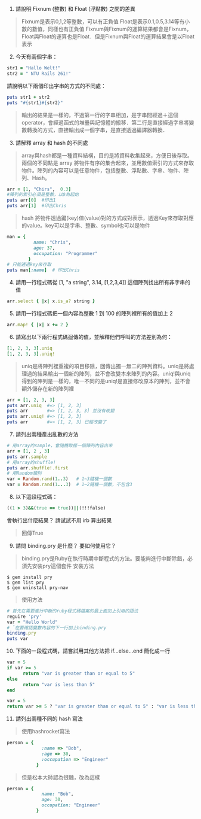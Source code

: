 1. 請說明 Fixnum (整數) 和 Float (浮點數) 之間的差異
> Fixnum是表示0,1,2等整數，可以有正負值
> Float是表示0.1,0.5,3.14等有小數的數值，同樣也有正負值
> Fixnum與Fixnum的運算結果都會是Fixnum，Float與Float的運算也是Float．但是Fixnum與Float的運算結果會是以Float表示

2. 今天有兩個字串：
  ```ruby
  str1 = "Hallo Welt!" 
  str2 = " NTU Rails 261!"
  ```
請說明以下兩個印出字串的方式的不同處：
  ```ruby
  puts str1 + str2
  puts "#{str1}#{str2}"
  ```
> 輸出的結果是一樣的，不過第一行的字串相加，是字串間經過＋這個operator，會經過函式的堆疊與記憶體的搬移．第二行是直接經過字串將變數轉換的方式，直接輸出成一個字串，是直接透過編譯器轉換．

3. 請解釋 array 和 hash 的不同處
> array與hash都是一種資料結構，目的是將資料收集起來，方便日後存取。兩個的不同點是
> array
> 將物件有序的集合起來，並用數值索引的方式來存取物件。陣列的內容可以是任意物件，包括整數、浮點數、字串、物件、陣列、Hash。
  
  ```ruby
  arr = [1, "Chirs",  0.3]
  #陣列的索引必須是整數，以0為起始
  puts arr[0]  #印出1
  puts arr[1]  #印出Chris
  ```
  
> hash
> 將物件透過鍵(key)值(value)對的方式成對表示，透過Key來存取對應的value。key可以是字串、整數、symbol也可以是物件

  ```ruby
  man = {
            name: "Chris",
            age: 37,
            occupation: "Programmer"
          }
  # 只能透過key來存取
  puts man[:name]  # 印出Chris
  ```

4. 請用一行程式碼從 [1, "a string", 3.14, [1,2,3,4]] 這個陣列找出所有非字串的值
  ```ruby
  arr.select { |x| x.is_a? string }
  ```

5. 請用一行程式碼把一個內容為整數 1 到 100 的陣列裡所有的值加上 2
  ```ruby
  arr.map! { |x| x += 2 }
  ```

6. 請寫出以下兩行程式碼迴傳的值，並解釋他們呼叫的方法差別為何：
  ```ruby
  [1, 2, 3, 3].uniq
  [1, 2, 3, 3].uniq!
  ```
> uniq是將陣列裡重複的項目移除，回傳出獨一無二的陣列資料。uniq是將處理過的結果輸出一個新的陣列，並不會改變本來陣列的內容。uniq!與uniq得到的陣列是一樣的，唯一不同的是uniq!是直接修改原本的陣列，並不會額外儲存在新的陣列裡

  ```ruby
  arr = [1, 2, 3, 3]
  puts arr.uniq  #=> [1, 2, 3]
  puts arr       #=> [1, 2, 3, 3] 並沒有改變
  puts arr.uniq! #=> [1, 2, 3]
  puts arr       #=> [1, 2, 3] 已經改變了
  ```

7. 請列出兩種產出亂數的方法
  ```ruby
  # 用array的sample，會隨機取樣一個陣列內容出來
  arr = [1, 2 , 3]
  puts arr.sample
  # 用array的shuffle!
  puts arr.shuffle!.first
  # 用Random類別
  var = Random.rand(1..3)   # 1~3隨機一個數
  var = Random.rand(1...3)  # 1~2隨機一個數，不包含3
  ```

8. 以下這段程式碼：
  ```ruby
  ((1 > 3)&&(true == true))||(!!!false)
  ```
會執行出什麼結果？ 請試試不用 irb 算出結果
> 回傳True

9. 請問 binding.pry 是什麼？ 要如何使用它？
> binding.pry是Ruby在執行時期中斷程式的方法。要能夠進行中斷除錯，必須先安裝pry這個套件
> 安裝方法
  ```
  $ gem install pry
  $ gem list pry
  $ gem uninstall pry-nav 
  ```
> 使用方法
  ```ruby
  # 首先在需要進行中斷的ruby程式碼檔案的最上面加上引用的語法
  reguire 'pry'
  var = "Hello World"
  # ˇ在要確認變數內容的下一行加上binding.pry
  binding.pry
  puts var
  ```

10. 下面的一段程式碼，請嘗試用其他方法把 if...else...end 簡化成一行
  ```ruby
  var = 5
  if var >= 5
        return "var is greater than or equal to 5"
  else
        return "var is less than 5"
  end
  ```
  ```ruby
  var = 5
  return var >= 5 ? "var is greater than or equal to 5" : "var is less than 5"
  ```

11. 請列出兩種不同的 hash 寫法
> 使用hashrocket寫法
  ```ruby
  person = { 
               :name => "Bob", 
               :age => 30,
               :occupation => "Engineer"
             }
  ```
  
> 但是松本大師認為很醜，改為這樣

  ```ruby
  person = { 
               name: "Bob",
               age: 30,
               occupation: "Engineer"
             }
  ```
